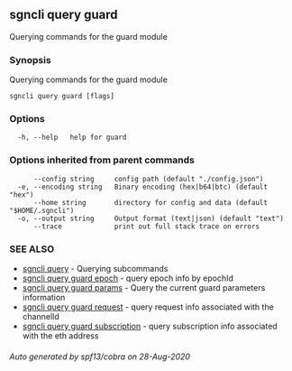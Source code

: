 ## sgncli query guard

Querying commands for the guard module

### Synopsis

Querying commands for the guard module

```
sgncli query guard [flags]
```

### Options

```
  -h, --help   help for guard
```

### Options inherited from parent commands

```
      --config string     config path (default "./config.json")
  -e, --encoding string   Binary encoding (hex|b64|btc) (default "hex")
      --home string       directory for config and data (default "$HOME/.sgncli")
  -o, --output string     Output format (text|json) (default "text")
      --trace             print out full stack trace on errors
```

### SEE ALSO

* [sgncli query](sgncli_query.md)	 - Querying subcommands
* [sgncli query guard epoch](sgncli_query_guard_epoch.md)	 - query epoch info by epochId
* [sgncli query guard params](sgncli_query_guard_params.md)	 - Query the current guard parameters information
* [sgncli query guard request](sgncli_query_guard_request.md)	 - query request info associated with the channelId
* [sgncli query guard subscription](sgncli_query_guard_subscription.md)	 - query subscription info associated with the eth address

###### Auto generated by spf13/cobra on 28-Aug-2020
